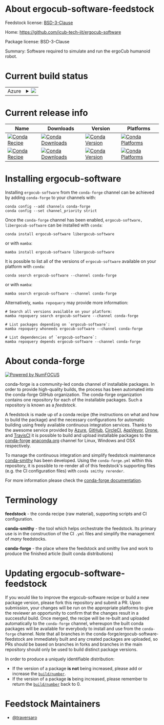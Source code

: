 About ergocub-software-feedstock
================================

Feedstock license: [BSD-3-Clause](https://github.com/conda-forge/ergocub-software-feedstock/blob/main/LICENSE.txt)

Home: https://github.com/icub-tech-iit/ergocub-software

Package license: BSD-3-Clause

Summary: Software required to simulate and run the ergoCub humanoid robot.

Current build status
====================


<table>
    
  <tr>
    <td>Azure</td>
    <td>
      <details>
        <summary>
          <a href="https://dev.azure.com/conda-forge/feedstock-builds/_build/latest?definitionId=22234&branchName=main">
            <img src="https://dev.azure.com/conda-forge/feedstock-builds/_apis/build/status/ergocub-software-feedstock?branchName=main">
          </a>
        </summary>
        <table>
          <thead><tr><th>Variant</th><th>Status</th></tr></thead>
          <tbody><tr>
              <td>linux_64</td>
              <td>
                <a href="https://dev.azure.com/conda-forge/feedstock-builds/_build/latest?definitionId=22234&branchName=main">
                  <img src="https://dev.azure.com/conda-forge/feedstock-builds/_apis/build/status/ergocub-software-feedstock?branchName=main&jobName=linux&configuration=linux%20linux_64_" alt="variant">
                </a>
              </td>
            </tr><tr>
              <td>linux_aarch64</td>
              <td>
                <a href="https://dev.azure.com/conda-forge/feedstock-builds/_build/latest?definitionId=22234&branchName=main">
                  <img src="https://dev.azure.com/conda-forge/feedstock-builds/_apis/build/status/ergocub-software-feedstock?branchName=main&jobName=linux&configuration=linux%20linux_aarch64_" alt="variant">
                </a>
              </td>
            </tr><tr>
              <td>linux_ppc64le</td>
              <td>
                <a href="https://dev.azure.com/conda-forge/feedstock-builds/_build/latest?definitionId=22234&branchName=main">
                  <img src="https://dev.azure.com/conda-forge/feedstock-builds/_apis/build/status/ergocub-software-feedstock?branchName=main&jobName=linux&configuration=linux%20linux_ppc64le_" alt="variant">
                </a>
              </td>
            </tr><tr>
              <td>osx_64</td>
              <td>
                <a href="https://dev.azure.com/conda-forge/feedstock-builds/_build/latest?definitionId=22234&branchName=main">
                  <img src="https://dev.azure.com/conda-forge/feedstock-builds/_apis/build/status/ergocub-software-feedstock?branchName=main&jobName=osx&configuration=osx%20osx_64_" alt="variant">
                </a>
              </td>
            </tr><tr>
              <td>win_64</td>
              <td>
                <a href="https://dev.azure.com/conda-forge/feedstock-builds/_build/latest?definitionId=22234&branchName=main">
                  <img src="https://dev.azure.com/conda-forge/feedstock-builds/_apis/build/status/ergocub-software-feedstock?branchName=main&jobName=win&configuration=win%20win_64_" alt="variant">
                </a>
              </td>
            </tr>
          </tbody>
        </table>
      </details>
    </td>
  </tr>
</table>

Current release info
====================

| Name | Downloads | Version | Platforms |
| --- | --- | --- | --- |
| [![Conda Recipe](https://img.shields.io/badge/recipe-ergocub--software-green.svg)](https://anaconda.org/conda-forge/ergocub-software) | [![Conda Downloads](https://img.shields.io/conda/dn/conda-forge/ergocub-software.svg)](https://anaconda.org/conda-forge/ergocub-software) | [![Conda Version](https://img.shields.io/conda/vn/conda-forge/ergocub-software.svg)](https://anaconda.org/conda-forge/ergocub-software) | [![Conda Platforms](https://img.shields.io/conda/pn/conda-forge/ergocub-software.svg)](https://anaconda.org/conda-forge/ergocub-software) |
| [![Conda Recipe](https://img.shields.io/badge/recipe-libergocub--software-green.svg)](https://anaconda.org/conda-forge/libergocub-software) | [![Conda Downloads](https://img.shields.io/conda/dn/conda-forge/libergocub-software.svg)](https://anaconda.org/conda-forge/libergocub-software) | [![Conda Version](https://img.shields.io/conda/vn/conda-forge/libergocub-software.svg)](https://anaconda.org/conda-forge/libergocub-software) | [![Conda Platforms](https://img.shields.io/conda/pn/conda-forge/libergocub-software.svg)](https://anaconda.org/conda-forge/libergocub-software) |

Installing ergocub-software
===========================

Installing `ergocub-software` from the `conda-forge` channel can be achieved by adding `conda-forge` to your channels with:

```
conda config --add channels conda-forge
conda config --set channel_priority strict
```

Once the `conda-forge` channel has been enabled, `ergocub-software, libergocub-software` can be installed with `conda`:

```
conda install ergocub-software libergocub-software
```

or with `mamba`:

```
mamba install ergocub-software libergocub-software
```

It is possible to list all of the versions of `ergocub-software` available on your platform with `conda`:

```
conda search ergocub-software --channel conda-forge
```

or with `mamba`:

```
mamba search ergocub-software --channel conda-forge
```

Alternatively, `mamba repoquery` may provide more information:

```
# Search all versions available on your platform:
mamba repoquery search ergocub-software --channel conda-forge

# List packages depending on `ergocub-software`:
mamba repoquery whoneeds ergocub-software --channel conda-forge

# List dependencies of `ergocub-software`:
mamba repoquery depends ergocub-software --channel conda-forge
```


About conda-forge
=================

[![Powered by
NumFOCUS](https://img.shields.io/badge/powered%20by-NumFOCUS-orange.svg?style=flat&colorA=E1523D&colorB=007D8A)](https://numfocus.org)

conda-forge is a community-led conda channel of installable packages.
In order to provide high-quality builds, the process has been automated into the
conda-forge GitHub organization. The conda-forge organization contains one repository
for each of the installable packages. Such a repository is known as a *feedstock*.

A feedstock is made up of a conda recipe (the instructions on what and how to build
the package) and the necessary configurations for automatic building using freely
available continuous integration services. Thanks to the awesome service provided by
[Azure](https://azure.microsoft.com/en-us/services/devops/), [GitHub](https://github.com/),
[CircleCI](https://circleci.com/), [AppVeyor](https://www.appveyor.com/),
[Drone](https://cloud.drone.io/welcome), and [TravisCI](https://travis-ci.com/)
it is possible to build and upload installable packages to the
[conda-forge](https://anaconda.org/conda-forge) [anaconda.org](https://anaconda.org/)
channel for Linux, Windows and OSX respectively.

To manage the continuous integration and simplify feedstock maintenance
[conda-smithy](https://github.com/conda-forge/conda-smithy) has been developed.
Using the ``conda-forge.yml`` within this repository, it is possible to re-render all of
this feedstock's supporting files (e.g. the CI configuration files) with ``conda smithy rerender``.

For more information please check the [conda-forge documentation](https://conda-forge.org/docs/).

Terminology
===========

**feedstock** - the conda recipe (raw material), supporting scripts and CI configuration.

**conda-smithy** - the tool which helps orchestrate the feedstock.
                   Its primary use is in the construction of the CI ``.yml`` files
                   and simplify the management of *many* feedstocks.

**conda-forge** - the place where the feedstock and smithy live and work to
                  produce the finished article (built conda distributions)


Updating ergocub-software-feedstock
===================================

If you would like to improve the ergocub-software recipe or build a new
package version, please fork this repository and submit a PR. Upon submission,
your changes will be run on the appropriate platforms to give the reviewer an
opportunity to confirm that the changes result in a successful build. Once
merged, the recipe will be re-built and uploaded automatically to the
`conda-forge` channel, whereupon the built conda packages will be available for
everybody to install and use from the `conda-forge` channel.
Note that all branches in the conda-forge/ergocub-software-feedstock are
immediately built and any created packages are uploaded, so PRs should be based
on branches in forks and branches in the main repository should only be used to
build distinct package versions.

In order to produce a uniquely identifiable distribution:
 * If the version of a package **is not** being increased, please add or increase
   the [``build/number``](https://docs.conda.io/projects/conda-build/en/latest/resources/define-metadata.html#build-number-and-string).
 * If the version of a package **is** being increased, please remember to return
   the [``build/number``](https://docs.conda.io/projects/conda-build/en/latest/resources/define-metadata.html#build-number-and-string)
   back to 0.

Feedstock Maintainers
=====================

* [@traversaro](https://github.com/traversaro/)

